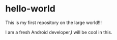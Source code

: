 hello-world
===========

This is my first repository on the large world!!!

I am a fresh Android developer,I will be cool in this.
